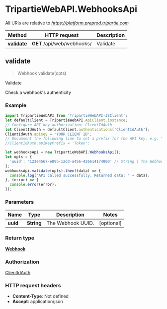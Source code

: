 # TripartieWebAPI.WebhooksApi

All URIs are relative to *https://platform.preprod.tripartie.com*

Method | HTTP request | Description
------------- | ------------- | -------------
[**validate**](WebhooksApi.md#validate) | **GET** /api/web/webhooks/ | Validate



## validate

> Webhook validate(opts)

Validate

Check a webhook&#39;s authenticity 

### Example

```javascript
import TripartieWebAPI from 'TripartieWebAPI-JSClient';
let defaultClient = TripartieWebAPI.ApiClient.instance;
// Configure API key authorization: ClientIdAuth
let ClientIdAuth = defaultClient.authentications['ClientIdAuth'];
ClientIdAuth.apiKey = 'YOUR CLIENT ID';
// Uncomment the following line to set a prefix for the API key, e.g. "Token" (defaults to null)
//ClientIdAuth.apiKeyPrefix = 'Token';

let webhooksApi = new TripartieWebAPI.WebhooksApi();
let opts = {
  'uuid': '123e4567-e89b-12d3-a456-426614174000' // String | The Webhook UUID.
};
webhooksApi.validate(opts).then((data) => {
  console.log('API called successfully. Returned data: ' + data);
}, (error) => {
  console.error(error);
});

```

### Parameters


Name | Type | Description  | Notes
------------- | ------------- | ------------- | -------------
 **uuid** | **String**| The Webhook UUID. | [optional] 

### Return type

[**Webhook**](Webhook.md)

### Authorization

[ClientIdAuth](../README.md#ClientIdAuth)

### HTTP request headers

- **Content-Type**: Not defined
- **Accept**: application/json

